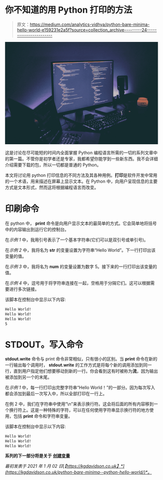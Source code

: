 # 你不知道的用 Python 打印的方法

> 原文：<https://medium.com/analytics-vidhya/python-bare-minima-hello-world-e159231e2a5f?source=collection_archive---------24----------------------->

![](img/5be3fece08e098bf3ab38642b8ea745a.png)

这是讨论在尽可能短的时间内全面掌握 Python 编程语言所需的一切的系列文章中的第一篇。不管你是初学者还是专家，我都希望你能学到一些新东西。我不会详细介绍需要下载的包，所以一切都是普通的 Python。

本文将讨论用 python 打印信息的不同方法及其各种用例。**打印**是软件开发中常用的一个术语，用来描述在屏幕上显示文本。在 Python 中，向用户呈现信息的主要方式是文本形式，然而这将根据编程语言而改变。

# 印刷命令

在 python 中， **print** 命令是向用户显示文本的最简单的方式。它会简单地将括号中的内容输出到运行它的控制台。

在*示例 1* 中，我用引号表示了一个基本字符串(它们可以是双引号或单引号)。

在*示例 2* 中，我将名为 **str** 的变量设置为字符串“Hello World”。下一行打印出该变量的值。

在*示例 3* 中，我将名为 **num** 的变量设置为数字 5。接下来的一行打印出该变量的值。

在*示例 4* 中，逗号用于将字符串连接在一起，空格用于分隔它们。这可以根据需要进行多次链接。

该脚本在控制台中显示以下内容:

```
Hello World!
Hello World!
Hello World!
5
```

# STDOUT。写入命令

**stdout.write** 命令与 print 命令非常相似，只有很小的区别。当 **print** 命令在新的一行输出每个调用时， **stdout.write** 的工作方式是将每个新的调用添加到同一行，直到用户指定他们想要移动到新的一行。你会看到这有时被称为**流**，因为输出被添加到另一个的末尾。

在*示例 1* 中，每一行打印出完整字符串“Hello World！”的一部分。因为每次写入都会添加到最后一次写入中，所以全部打印在一行上。

在例 2 中，我们在字符串中使用“\n”来表示换行符。这会将后面的所有内容移到一个换行符上。这是一种特殊的字符，可以在任何使用字符串显示换行符的地方使用，包括 **print** 命令和字符串变量。

该脚本在控制台中显示以下内容:

```
Hello World!
Hello World!
Hello World!
```

**系列的下一部分将是关于** [**创建变量**](https://zee.gl/Odw11d)

*最初发表于 2021 年 1 月 02 日*[*【https://kgdavidson.co.uk】*](https://kgdavidson.co.uk/python-bare-minima--python-hello-world/)*。*